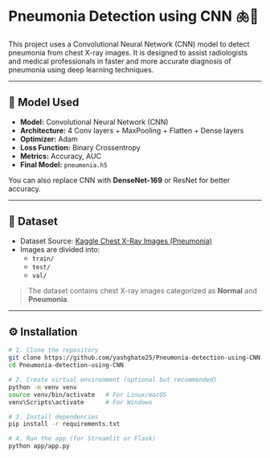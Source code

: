 # Pneumonia Detection using CNN 🫁🧠

This project uses a Convolutional Neural Network (CNN) model to detect pneumonia from chest X-ray images. It is designed to assist radiologists and medical professionals in faster and more accurate diagnosis of pneumonia using deep learning techniques.

---

## 🧠 Model Used

- **Model:** Convolutional Neural Network (CNN)
- **Architecture:** 4 Conv layers + MaxPooling + Flatten + Dense layers
- **Optimizer:** Adam
- **Loss Function:** Binary Crossentropy
- **Metrics:** Accuracy, AUC
- **Final Model:** `pneumonia.h5`

You can also replace CNN with **DenseNet-169** or ResNet for better accuracy.

---

## 📂 Dataset

- Dataset Source: [Kaggle Chest X-Ray Images (Pneumonia)](https://www.kaggle.com/paultimothymooney/chest-xray-pneumonia)
- Images are divided into:
  - `train/`
  - `test/`
  - `val/`

> The dataset contains chest X-ray images categorized as **Normal** and **Pneumonia**.

---

## ⚙️ Installation

```bash
# 1. Clone the repository
git clone https://github.com/yashghate25/Pneumonia-detection-using-CNN.git
cd Pneumonia-detection-using-CNN

# 2. Create virtual environment (optional but recommended)
python -m venv venv
source venv/bin/activate   # For Linux/macOS
venv\Scripts\activate      # For Windows

# 3. Install dependencies
pip install -r requirements.txt

# 4. Run the app (for Streamlit or Flask)
python app/app.py

